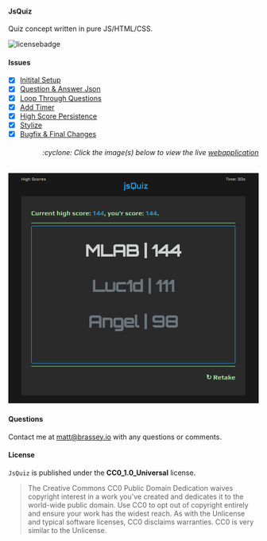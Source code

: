 #### JsQuiz

Quiz concept written in pure JS/HTML/CSS.

![licensebadge](https://img.shields.io/badge/license-CC0_1.0_Universal-blue)

#### Issues
- [x] [Initital Setup](https://github.com/MBrassey/jsquiz/issues/1)
- [x] [Question & Answer Json](https://github.com/MBrassey/jsquiz/issues/2)
- [x] [Loop Through Questions](https://github.com/MBrassey/jsquiz/issues/3)
- [x] [Add Timer](https://github.com/MBrassey/jsquiz/issues/4) 
- [x] [High Score Persistence](https://github.com/MBrassey/jsquiz/issues/5)
- [x] [Stylize](https://github.com/MBrassey/jsquiz/issues/6)
- [x] [Bugfix & Final Changes](https://github.com/MBrassey/jsquiz/issues/7)

<h6><p align="right">:cyclone: Click the image(s) below to view the live <a id="Screenshots" href="https://MBrassey.github.io/jsQuiz/">webapplication</a></p></h6>

[<p align="center"><img src="assets/img/Preview.png">](https://MBrassey.github.io/jsQuiz/)

#### Questions
Contact me at [matt@brassey.io](mailto:matt@brassey.io) with any questions or comments.

#### License
`JsQuiz` is published under the __CC0_1.0_Universal__ license.

> The Creative Commons CC0 Public Domain Dedication waives copyright interest in a work you've created and dedicates it to the world-wide public domain. Use CC0 to opt out of copyright entirely and ensure your work has the widest reach. As with the Unlicense and typical software licenses, CC0 disclaims warranties. CC0 is very similar to the Unlicense.